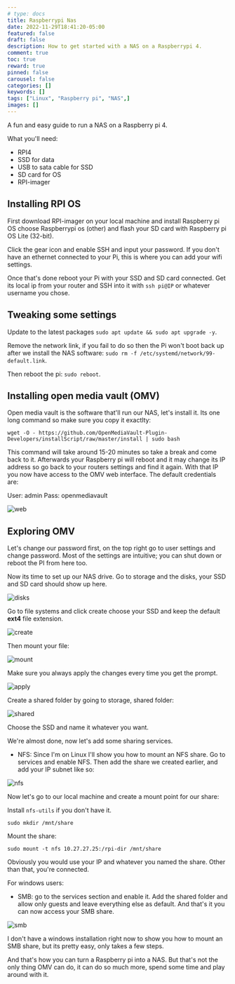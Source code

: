 ```yaml
---
# type: docs 
title: Raspberrypi Nas
date: 2022-11-29T18:41:20-05:00
featured: false
draft: false
description: How to get started with a NAS on a Raspberrypi 4.
comment: true
toc: true
reward: true
pinned: false
carousel: false
categories: []
keywords: []
tags: ["Linux", "Raspberry pi", "NAS",]
images: []
---
```



A fun and easy guide to run a NAS on a Raspberry pi 4. 

What you'll need: 

- RPI4
- SSD for data
- USB to sata cable for SSD
- SD card for OS
- RPI-imager 

## Installing RPI OS

First download RPI-imager on your local machine and install Raspberry pi OS choose Raspberrypi os (other) and flash your SD card with Raspberry pi OS Lite (32-bit).


Click the gear icon and enable SSH and input your password. If you don't have an ethernet connected to your Pi, this is where you can add your wifi settings.


Once that's done reboot your Pi with your SSD and SD card connected. Get its local ip from your router and SSH into it with `ssh pi@IP` or whatever username you chose.

## Tweaking some settings

Update to the latest packages `sudo apt update && sudo apt upgrade -y`.

Remove the network link, if you fail to do so then the Pi won't  boot back up after we install the NAS software: `sudo rm -f /etc/systemd/network/99-default.link`.

Then reboot the pi: `sudo reboot`.


## Installing open media vault (OMV)

Open media vault is the software that'll run our NAS, let's install it. Its one long command so make sure you copy it exactlty:

```
wget -O - https://github.com/OpenMediaVault-Plugin-Developers/installScript/raw/master/install | sudo bash

```
This command will take around 15-20 minutes so take a break and come back to it. Afterwards your Raspberry pi will reboot and it may change its IP address so go back to your routers settings and find it again. With that IP you now have access to the OMV web interface. The default credentials are:

User: admin
Pass: openmediavault

![web](images/rpi-nas/web-page.png)

## Exploring OMV

Let's change our password first, on the top right go to user settings and change password. Most of the settings are intuitive; you can shut down or reboot the PI from here too.

Now its time to set up our NAS drive. Go to storage and the disks, your SSD and SD card should show up here.

![disks](images/rpi-nas/disks.png)

Go to file systems and click create choose your SSD and keep the default **ext4** file extension. 

![create](images/rpi-nas/creating-file.png)

Then mount your file:

![mount](images/rpi-nas/mounting-file.png)

Make sure you always apply the changes every time you get the prompt.

![apply](images/rpi-nas/apply.png)

Create a shared folder by going to storage, shared folder:

![shared](images/rpi-nas/shared-folder.png)

Choose the SSD and name it whatever you want. 

We're almost done, now let's add some sharing services.

- NFS: Since I'm on Linux I'll show you how to mount an NFS share. Go to services and enable NFS. Then add the share we created earlier, and add your IP subnet like so:

![nfs](images/rpi-nas/nfs.png)

Now let's go to our local machine and create a mount point for our share:

Install `nfs-utils` if you don't have it.

`sudo mkdir /mnt/share`

Mount the share:

`sudo mount -t nfs 10.27.27.25:/rpi-dir /mnt/share`

Obviously you would use your IP and whatever you named the share. Other than that, you're  connected. 

For windows users:

- SMB: go to the services section and enable it. Add the shared folder and allow only guests and leave everything else as default. And that's  it you can now access your SMB share.

![smb](images/rpi-nas/smb.png)

I don't have a windows installation right now to show you how to mount an SMB share, but its pretty easy, only takes a few steps.

And that's  how you can turn a Raspberry pi into a NAS. But that's  not the only thing OMV can do, it can do so much more, spend some time and play around with it.
